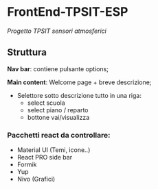 # FrontEnd-TPSIT-ESP

*Progetto TPSIT sensori atmosferici*

## Struttura

__Nav bar__:
contiene pulsante options;

__Main content__:
Welcome page + breve descrizione;
* Selettore sotto descrizione tutto in una riga:
  * select scuola
  * select piano / reparto
  * bottone vai/visualizza

### Pacchetti react da controllare:
* Material UI (Temi, icone..)
* React PRO side bar
* Formik
* Yup
* Nivo (Grafici)
